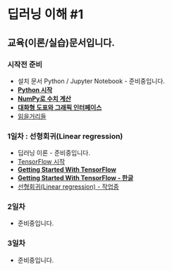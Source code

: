 # 딥러닝 이해 #1

## 교육(이론/실습)문서입니다.

### 시작전 준비
* 설치 문서 Python / Jupyter Notebook - 준비중입니다.
* [**Python 시작**](https://github.com/woozoo73/deep-learning-1/blob/master/00-00-hello-python.ipynb)
* [**NumPy로 수치 계산**](https://github.com/woozoo73/deep-learning-1/blob/master/00-01-hello-numpy.ipynb)
* [**대화형 도표와 그래픽 인터페이스**](https://github.com/woozoo73/deep-learning-1/blob/master/00-02-hello-plot.ipynb)
* [읽을거리들](https://github.com/woozoo73/bd-malgm-team#machine-learning)

### 1일차 : 선형회귀(Linear regression)
* 딥러닝 이론 - 준비중입니다.
* [TensorFlow 시작](https://github.com/woozoo73/deep-learning-1/blob/master/01-00-hello-tensorflow.ipynb)
* [**Getting Started With TensorFlow**](https://github.com/woozoo73/deep-learning-1/blob/master/01-01-getting-started-with-tensorflow.ipynb)
* [**Getting Started With TensorFlow - 한글**](https://github.com/woozoo73/deep-learning-1/blob/master/01-01-getting-started-with-tensorflow-ko.ipynb)
* [선형회귀(Linear regression) - 작업중](https://github.com/woozoo73/deep-learning-1/blob/master/01-02-linear-regression.ipynb)

### 2일차
* 준비중입니다.

### 3일차
* 준비중입니다.
